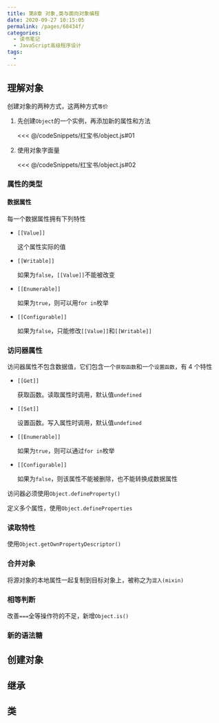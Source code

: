 ```yaml
---
title: 第8章 对象,类与面向对象编程
date: 2020-09-27 10:15:05
permalink: /pages/68434f/
categories:
  - 读书笔记
  - JavaScript高级程序设计
tags:
  -
---
```


## 理解对象

创建对象的两种方式，这两种方式`等价`

1. 先创建`Object`的一个实例，再添加新的属性和方法

   <<< @/codeSnippets/红宝书/object.js#01

2. 使用对象字面量

   <<< @/codeSnippets/红宝书/object.js#02

### 属性的类型

#### 数据属性

每一个数据属性拥有下列特性

- `[[Value]]`

  这个属性实际的值

- `[[Writable]]`

  如果为`false`，`[[Value]]`不能被改变

- `[[Enumerable]]`

  如果为`true`，则可以用`for in`枚举

- `[[Configurable]]`

  如果为`false`，只能修改`[[Value]]`和`[[Writable]]`

### 访问器属性

访问器属性不包含数据值，它们包含一个`获取函数`和一个`设置函数`，有 4 个特性

- `[[Get]]`

  获取函数。读取属性时调用，默认值`undefined`

- `[[Set]]`

  设置函数。写入属性时调用，默认值`undefined`

- `[[Enumerable]]`

  如果为`true`，则可以通过`for in`枚举

- `[[Configurable]]`

  如果为`false`，则该属性不能被删除，也不能转换成数据属性

访问器必须使用`Object.defineProperty()`

定义多个属性，使用`Object.defineProperties`

### 读取特性

使用`Object.getOwnPropertyDescriptor()`

### 合并对象

将源对象的本地属性一起复制到目标对象上，被称之为`混入(mixin)`

### 相等判断

改善`===`全等操作符的不足，新增`Object.is()`

### 新的语法糖

## 创建对象

## 继承

## 类
